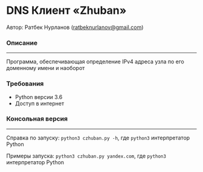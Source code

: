 # DNS Клиент «Zhuban»
Автор: Ратбек Нурланов (ratbeknurlanov@gmail.com)

### Описание
---
Программа, обеспечивающая определение IPv4 адреса узла по его доменному 
имени и наоборот

### Требования
* Python версии 3.6
* Доступ в интернет

### Консольная версия
---
Справка по запуску: `python3 czhuban.py -h`, где `python3` 
интерпретатор Python

Примеры запуска: `python3 czhuban.py yandex.com`, где `python3` 
интерпретатор Python
